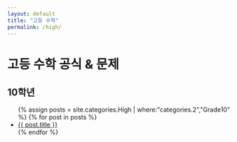 ```yaml
---
layout: default
title: "고등 수학"
permalink: /high/
---
```


# 고등 수학 공식 & 문제

## 10학년

<ul>
{% assign posts = site.categories.High | where:"categories.2","Grade10" %}
{% for post in posts %}
  <li><a href="{{ post.url }}">{{ post.title }}</a></li>
{% endfor %}
</ul>

<!-- 11~12학년도 동일하게 추가 -->
